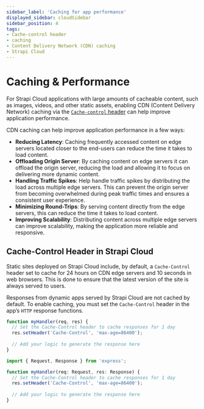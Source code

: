 ```yaml
---
sidebar_label: 'Caching for app performance'
displayed_sidebar: cloudSidebar
sidebar_position: 4
tags:
- Cache-control header
- caching
- Content Delivery Network (CDN) caching
- Strapi Cloud
---
```


# Caching & Performance

For Strapi Cloud applications with large amounts of cacheable content, such as images, videos, and other static assets, enabling CDN (Content Delivery Network) caching via the [`Cache-control` header](https://developer.mozilla.org/en-US/docs/Web/HTTP/Headers/Cache-Control) can help improve application performance.

CDN caching can help improve application performance in a few ways:

* **Reducing Latency**: Caching frequently accessed content on edge servers located closer to the end-users can reduce the time it takes to load content.
* **Offloading Origin Server**: By caching content on edge servers it can offload the origin server, reducing the load and allowing it to focus on delivering more dynamic content.
* **Handling Traffic Spikes**: Help handle traffic spikes by distributing the load across multiple edge servers. This can prevent the origin server from becoming overwhelmed during peak traffic times and ensures a consistent user experience.
* **Minimizing Round-Trips**: By serving content directly from the edge servers, this can reduce the time it takes to load content.
* **Improving Scalability**: Distributing content across multiple edge servers can improve scalability, making the application more reliable and responsive.

## Cache-Control Header in Strapi Cloud

Static sites deployed on Strapi Cloud include, by default, a `Cache-Control` header set to cache for 24 hours on CDN edge servers and 10 seconds in web browsers. This is done to ensure that the latest version of the site is always served to users.

Responses from dynamic apps served by Strapi Cloud are not cached by default. To enable caching, you must set the `Cache-Control` header in the app’s `HTTP` response functions.

<Tabs groupId="js-ts">
<TabItem value="js" label="JavaScript">

```js
function myHandler(req, res) {
  // Set the Cache-Control header to cache responses for 1 day
  res.setHeader('Cache-Control', 'max-age=86400');
  
  // Add your logic to generate the response here
}
```
</TabItem>

<TabItem value="ts" label="TypeScript">

```ts
import { Request, Response } from 'express';

function myHandler(req: Request, res: Response) {
  // Set the Cache-Control header to cache responses for 1 day
  res.setHeader('Cache-Control', 'max-age=86400');
  
  // Add your logic to generate the response here
}
```
</TabItem>
</Tabs>